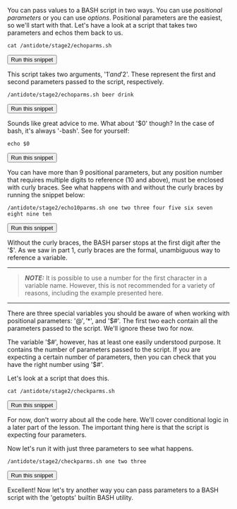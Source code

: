 You can pass values to a BASH script in two ways.  You can use *positional parameters* or you can use *options*.  Positional parameters are the easiest, so we'll start with that.  Let's have a look at a script that takes two parameters and echos them back to us.

```
cat /antidote/stage2/echoparms.sh
```
<button type="button" class="btn btn-primary btn-sm" onclick="runSnippetInTab('linux1', this)">Run this snippet</button>

This script takes two arguments, '$1' and '$2'. These represent the first and second parameters passed to the script, respectively.

```
/antidote/stage2/echoparms.sh beer drink
```
<button type="button" class="btn btn-primary btn-sm" onclick="runSnippetInTab('linux1', this)">Run this snippet</button>

Sounds like great advice to me.  What about '$0' though?  In the case of bash, it's always '-bash'.  See for yourself:

```
echo $0
```
<button type="button" class="btn btn-primary btn-sm" onclick="runSnippetInTab('linux1', this)">Run this snippet</button>

You can have more than 9 positional parameters, but any position number that requires multiple digits to reference (10 and above), must be enclosed with curly braces.  See what happens with and without the curly braces by running the snippet below:

```
/antidote/stage2/echo10parms.sh one two three four five six seven eight nine ten
```
<button type="button" class="btn btn-primary btn-sm" onclick="runSnippetInTab('linux1', this)">Run this snippet</button>

Without the curly braces, the BASH parser stops at the first digit after the '$'.  As we saw in part 1, curly braces are the formal, unambiguous way to reference a variable.

---
> **_NOTE:_** It is possible to use a number for the first character in a variable name.  However, this is not recommended for a variety of reasons, including the example presented here.

---

There are three special variables you should be aware of when working with positional parameters:  '$@', '$*', and '$#'.  The first two each contain all the parameters passed to the script.  We'll ignore these two for now.

The variable '$#', however, has at least one easily understood purpose.  It contains the number of parameters passed to the script.  If you are expecting a certain number of parameters, then you can check that you have the right number using '$#'.

Let's look at a script that does this.

```
cat /antidote/stage2/checkparms.sh
```
<button type="button" class="btn btn-primary btn-sm" onclick="runSnippetInTab('linux1', this)">Run this snippet</button>

For now, don't worry about all the code here.  We'll cover conditional logic in a later part of the lesson.  The important thing here is that the script is expecting four parameters.

Now let's run it with just three parameters to see what happens.

```
/antidote/stage2/checkparms.sh one two three
```
<button type="button" class="btn btn-primary btn-sm" onclick="runSnippetInTab('linux1', this)">Run this snippet</button>


Excellent!  Now let's try another way you can pass parameters to a BASH script with the 'getopts' builtin BASH utility.

